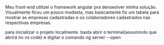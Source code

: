 Meu front-end utilizei o framework angular pra denseolver minha solução. 
Visualmente ficou um pouco modesta, mas basicamente fiz um tabela para mostrar as empresas cadastradas e os colaboradores cadastrados nas respectivas empresas.

para inicializar o projeto localmente. basta abrir o terminal(assumindo que abrirá  no vs code) e digitar o comando ng server --open

